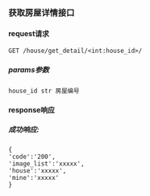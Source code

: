 
### 获取房屋详情接口

#### request请求

    GET /house/get_detail/<int:house_id>/
    
##### params参数

    house_id str 房屋编号
    
#### response响应

##### 成功响应:

    {
    'code':'200',
    'image_list':'xxxxx',
    'house':'xxxxx',
    'mine':'xxxxx'
    }